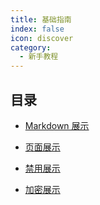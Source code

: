 ```yaml
---
title: 基础指南
index: false
icon: discover
category:
  - 新手教程
---
```


## 目录

- [Markdown 展示](markdown.md)

- [页面展示](page.md)

- [禁用展示](disable.md)

- [加密展示](encrypt.md)
